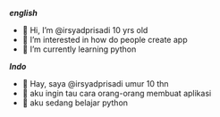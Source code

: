 ***english***
- 👋 Hi, I’m @irsyadprisadi 10 yrs old
- 👀 I’m interested in how do people create app
- 🌱 I’m currently learning python

***Indo***
- 👋 Hay, saya @irsyadprisadi umur 10 thn
- 👀 aku ingin tau cara orang-orang membuat aplikasi
- 🌱 aku sedang belajar python

<!---
irsyadprisadi/irsyadprisadi is a ✨ special ✨ repository because its `README.md` (this file) appears on your GitHub profile.
You can click the Preview link to take a look at your changes.
-->
